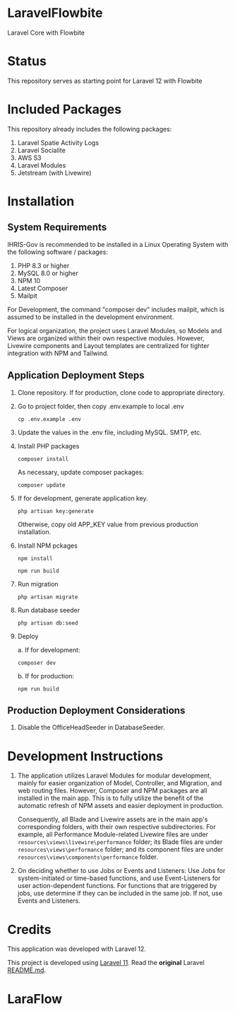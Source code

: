 # LaravelFlowbite

Laravel Core with Flowbite

# Status

This repository serves as starting point for Laravel 12 with Flowbite

# Included Packages 

This repository already includes the following packages: 

1. Laravel Spatie Activity Logs
2. Laravel Socialite
3. AWS S3 
4. Laravel Modules 
5. Jetstream (with Livewire)


# Installation

## System Requirements

IHRIS-Gov is recommended to be installed in a Linux Operating System with the following software / packages:

1. PHP 8.3 or higher
2. MySQL 8.0 or higher
3. NPM 10
4. Latest Composer
5. Mailpit 

For Development, the command "composer dev" includes mailpit, which is assumed to be installed in the development environment.

For logical organization, the project uses Laravel Modules, so Models and Views are organized within their own respective modules. However, Livewire components and Layout templates are centralized for tighter integration with NPM and Tailwind.

## Application Deployment Steps

1. Clone repository. If for production, clone code to appropriate directory.
2. Go to project folder, then copy .env.example to local .env

    ```
    cp .env.example .env
    ```

3. Update the values in the .env file, including MySQL. SMTP, etc.
4. Install PHP packages

    ```
    composer install
    ```

    As necessary, update composer packages: 

    ```
    composer update
    ```

5. If for development, generate application key.

    ```
    php artisan key:generate
    ```

    Otherwise, copy old APP_KEY value from previous production installation.

6. Install NPM pckages

    ```
    npm install
    ```

    ```
    npm run build
    ```

7. Run migration

    ```
    php artisan migrate
    ```

8. Run database seeder

    ```
    php artisan db:seed
    ```

9. Deploy

    a. If for development:

    ```
    composer dev
    ```

    b. If for production:

    ```
    npm run build
    ```


## Production Deployment Considerations

1. Disable the OfficeHeadSeeder in DatabaseSeeder.

# Development Instructions

1. The application utilizes Laravel Modules for modular development, mainly for easier organization of Model, Controller, and Migration, and web routing files. However, Composer and NPM packages are all installed in the main app. This is to fully utilize the benefit of the automatic refresh of NPM assets and easier deployment in production.

    Consequently, all Blade and Livewire assets are in the main app's corresponding folders, with their own respective subdirectories. For example, all Performance Module-related Livewire files are under `resources\views\livewire\performance` folder; its Blade files are under `resources\views\performance` folder; and its component files are under `resources\views\components\performance` folder.

2. On deciding whether to use Jobs or Events and Listeners: Use Jobs for system-initiated or time-based functions, and use Event-Listeners for user action-dependent functions. For functions that are triggered by jobs, use determine if they can be included in the same job. If not, use Events and Listeners.

# Credits

This application was developed with Laravel 12.

This project is developed using [Laravel 11](https://laravel.com). Read the **original** Laravel [README.md](LARAVEL.README.md).
# LaraFlow
